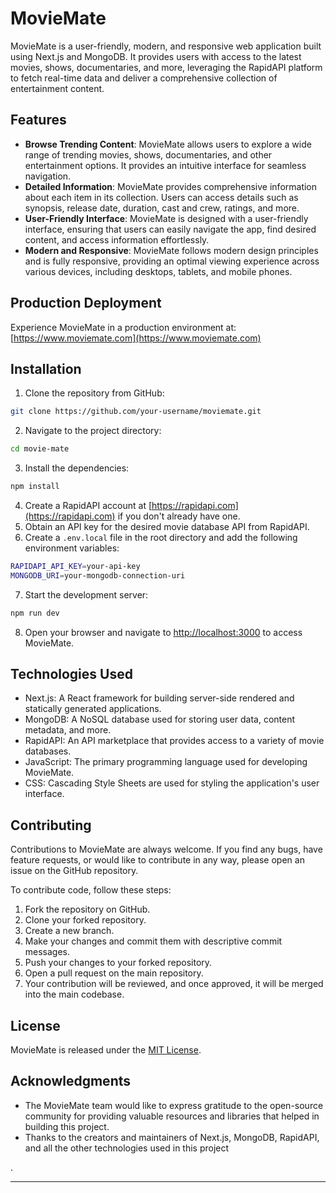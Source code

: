 
# MovieMate

MovieMate is a user-friendly, modern, and responsive web application built using Next.js and MongoDB. It provides users with access to the latest movies, shows, documentaries, and more, leveraging the RapidAPI platform to fetch real-time data and deliver a comprehensive collection of entertainment content.

## Features

- **Browse Trending Content**: MovieMate allows users to explore a wide range of trending movies, shows, documentaries, and other entertainment options. It provides an intuitive interface for seamless navigation.
- **Detailed Information**: MovieMate provides comprehensive information about each item in its collection. Users can access details such as synopsis, release date, duration, cast and crew, ratings, and more.
- **User-Friendly Interface**: MovieMate is designed with a user-friendly interface, ensuring that users can easily navigate the app, find desired content, and access information effortlessly.
- **Modern and Responsive**: MovieMate follows modern design principles and is fully responsive, providing an optimal viewing experience across various devices, including desktops, tablets, and mobile phones.

## Production Deployment

Experience MovieMate in a production environment at: [https://www.moviemate.com](https://www.moviemate.com)

## Installation

1. Clone the repository from GitHub:

```bash
git clone https://github.com/your-username/moviemate.git
```

2. Navigate to the project directory:

```bash
cd movie-mate
```

3. Install the dependencies:

```bash
npm install
```

4. Create a RapidAPI account at [https://rapidapi.com](https://rapidapi.com) if you don't already have one.
5. Obtain an API key for the desired movie database API from RapidAPI.
6. Create a `.env.local` file in the root directory and add the following environment variables:

```bash
RAPIDAPI_API_KEY=your-api-key
MONGODB_URI=your-mongodb-connection-uri
```

7. Start the development server:

```bash
npm run dev
```

8. Open your browser and navigate to [http://localhost:3000](http://localhost:3000) to access MovieMate.

## Technologies Used

- Next.js: A React framework for building server-side rendered and statically generated applications.
- MongoDB: A NoSQL database used for storing user data, content metadata, and more.
- RapidAPI: An API marketplace that provides access to a variety of movie databases.
- JavaScript: The primary programming language used for developing MovieMate.
- CSS: Cascading Style Sheets are used for styling the application's user interface.

## Contributing

Contributions to MovieMate are always welcome. If you find any bugs, have feature requests, or would like to contribute in any way, please open an issue on the GitHub repository.

To contribute code, follow these steps:

1. Fork the repository on GitHub.
2. Clone your forked repository.
3. Create a new branch.
4. Make your changes and commit them with descriptive commit messages.
5. Push your changes to your forked repository.
6. Open a pull request on the main repository.
7. Your contribution will be reviewed, and once approved, it will be merged into the main codebase.

## License

MovieMate is released under the [MIT License](https://opensource.org/licenses/MIT).

## Acknowledgments

- The MovieMate team would like to express gratitude to the open-source community for providing valuable resources and libraries that helped in building this project.
- Thanks to the creators and maintainers of Next.js, MongoDB, RapidAPI, and all the other technologies used in this project

.

---
